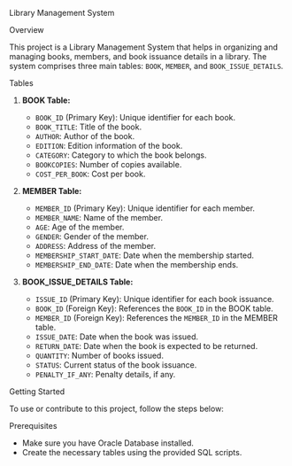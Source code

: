 Library Management System

Overview

This project is a Library Management System that helps in organizing 
and managing books, members, and book issuance details in a library.
The system comprises three main tables:
`BOOK`, `MEMBER`, and `BOOK_ISSUE_DETAILS`.

Tables

1. **BOOK Table:**
    - `BOOK_ID` (Primary Key): Unique identifier for each book.
    - `BOOK_TITLE`: Title of the book.
    - `AUTHOR`: Author of the book.
    - `EDITION`: Edition information of the book.
    - `CATEGORY`: Category to which the book belongs.
    - `BOOKCOPIES`: Number of copies available.
    - `COST_PER_BOOK`: Cost per book.

2. **MEMBER Table:**
    - `MEMBER_ID` (Primary Key): Unique identifier for each member.
    - `MEMBER_NAME`: Name of the member.
    - `AGE`: Age of the member.
    - `GENDER`: Gender of the member.
    - `ADDRESS`: Address of the member.
    - `MEMBERSHIP_START_DATE`: Date when the membership started.
    - `MEMBERSHIP_END_DATE`: Date when the membership ends.

3. **BOOK_ISSUE_DETAILS Table:**
    - `ISSUE_ID` (Primary Key): Unique identifier for each book issuance.
    - `BOOK_ID` (Foreign Key): References the `BOOK_ID` in the BOOK table.
    - `MEMBER_ID` (Foreign Key): References the `MEMBER_ID` in the MEMBER table.
    - `ISSUE_DATE`: Date when the book was issued.
    - `RETURN_DATE`: Date when the book is expected to be returned.
    - `QUANTITY`: Number of books issued.
    - `STATUS`: Current status of the book issuance.
    - `PENALTY_IF_ANY`: Penalty details, if any.

Getting Started

To use or contribute to this project, follow the steps below:

Prerequisites

- Make sure you have Oracle Database installed.
- Create the necessary tables using the provided SQL scripts.
